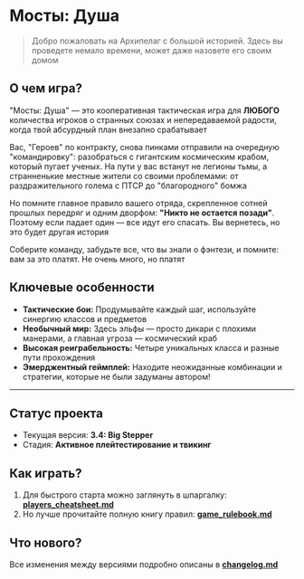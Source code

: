 # Мосты: Душа

> Добро пожаловать на Архипелаг с большой историей. Здесь вы проведете немало времени, может даже назовете его своим домом

## О чем игра?

"Мосты: Душа" — это кооперативная тактическая игра для **ЛЮБОГО** количества игроков о странных союзах и непередаваемой радости, когда твой абсурдный план внезапно срабатывает

Вас, "Героев" по контракту, снова пинками отправили на очередную "командировку": разобраться с гигантским космическим крабом, который пугает ученых. На пути у вас встанут не легионы тьмы, а странненькие местные жители со своими проблемами: от раздражительного голема с ПТСР до "благородного" бомжа

Но помните главное правило вашего отряда, скрепленное сотней прошлых передряг и одним дворфом: **"Никто не остается позади"**. Поэтому если падает один — все идут его спасать. Вы вернетесь, но это будет другая история

Соберите команду, забудьте все, что вы знали о фэнтези, и помните: вам за это платят. Не очень много, но платят

## Ключевые особенности
*   **Тактические бои:** Продумывайте каждый шаг, используйте синергию классов и предметов
*   **Необычный мир:** Здесь эльфы — просто дикари с плохими манерами, а главная угроза — космический краб
*   **Высокая реиграбельность:** Четыре уникальных класса и разные пути прохождения
*   **Эмерджентный геймплей:** Находите неожиданные комбинации и стратегии, которые не были задуманы автором!

---

## Статус проекта
*   Текущая версия: **3.4: Big Stepper**
*   Стадия: **Активное плейтестирование и твикинг**

## Как играть?
1.  Для быстрого старта можно заглянуть в шпаргалку: **[players_cheatsheet.md](players_cheatsheet.md)**
2.  Но лучше прочитайте полную книгу правил: **[game_rulebook.md](game_rulebook.md)**

## Что нового?
Все изменения между версиями подробно описаны в **[changelog.md](changelog.md)**